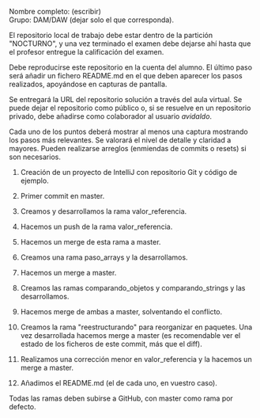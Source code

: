 
Nombre completo: (escribir)  
Grupo: DAM/DAW (dejar solo el que corresponda).

El repositorio local de trabajo debe estar dentro de la partición "NOCTURNO", y una vez terminado el examen debe dejarse ahí hasta que el profesor entregue la calificación del examen.

Debe reproducirse este repositorio en la cuenta del alumno. El último paso será añadir un fichero README.md en el que deben aparecer los pasos realizados, apoyándose en capturas de pantalla.

Se entregará la URL del repositorio solución a través del aula virtual.
Se puede dejar el repositorio como público o, si se resuelve en un repositorio privado, debe añadirse como colaborador al usuario *avidaldo*.

Cada uno de los puntos deberá mostrar al menos una captura mostrando los pasos más relevantes. Se valorará el nivel de detalle y claridad a mayores.
Pueden realizarse arreglos (enmiendas de commits o resets) si son necesarios.

1. Creación de un proyecto de IntelliJ con repositorio Git y código de ejemplo.

2. Primer commit en master.

3. Creamos y desarrollamos la rama valor_referencia.

4. Hacemos un push de la rama valor_referencia.

5. Hacemos un merge de esta rama a master.

6. Creamos una rama paso_arrays y la desarrollamos.

7. Hacemos un merge a master.

8. Creamos las ramas comparando_objetos y comparando_strings y las desarrollamos.

9. Hacemos merge de ambas a master, solventando el conflicto.

10. Creamos la rama "reestructurando" para reorganizar en paquetes. Una vez desarrollada hacemos merge a master
    (es recomendable ver el estado de los ficheros de este commit, más que el diff).

11. Realizamos una corrección menor en valor_referencia y la hacemos un merge a master.

12. Añadimos el README.md (el de cada uno, en vuestro caso).

Todas las ramas deben subirse a GitHub, con master como rama por defecto.